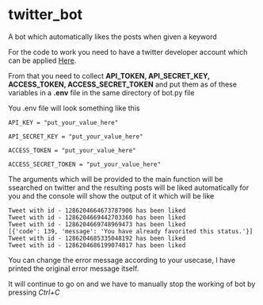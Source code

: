# twitter_bot
A bot which automatically likes the posts when given a keyword

For the code to work you need to have a twitter developer account which can be applied [Here](https://developer.twitter.com/en/apply-for-access).

From that you need to collect __API_TOKEN, API_SECRET_KEY, ACCESS_TOKEN, ACCESS_SECRET_TOKEN__ and put them as of these variables in a __.env__ file in the same directory of bot.py file

You .env file will look something like this
```
API_KEY = "put_your_value_here"

API_SECRET_KEY = "put_your_value_here"

ACCESS_TOKEN = "put_your_value_here"

ACCESS_SECRET_TOKEN = "put_your_value_here"
```

The arguments which will be provided to the main function will be ssearched on twitter and the resulting posts will be liked automatically for you and the console will show the output of it which will be like
```
Tweet with id - 1286204664673787906 has been liked
Tweet with id - 1286204669442703360 has been liked
Tweet with id - 1286204669748969473 has been liked
[{'code': 139, 'message': 'You have already favorited this status.'}]
Tweet with id - 1286204685335048192 has been liked
Tweet with id - 1286204686199074817 has been liked
```
You can change the error message according to your usecase, I have printed the original error message itself.

It will continue to go on and we have to manually stop the working of bot by pressing *Ctrl+C*
